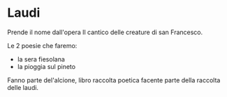 # Laudi

Prende il nome dall'opera Il cantico delle creature di san Francesco.

Le 2 poesie che faremo:
- la sera fiesolana 
- la pioggia sul pineto

Fanno parte del'alcione, libro raccolta poetica facente parte della raccolta delle laudi.



<!--stackedit_data:
eyJoaXN0b3J5IjpbMTk4OTg0OTc1Niw0NjQxOTM0NDFdfQ==
-->